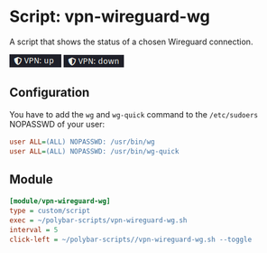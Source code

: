 # Script: vpn-wireguard-wg

A script that shows the status of a chosen Wireguard connection.

![vpn-wireguard-wg](screenshots/1.png)
![vpn-wireguard-wg](screenshots/2.png)


## Configuration

You have to add the `wg` and `wg-quick` command to the `/etc/sudoers` NOPASSWD of your user:

```ini
user ALL=(ALL) NOPASSWD: /usr/bin/wg
user ALL=(ALL) NOPASSWD: /usr/bin/wg-quick
```

## Module

```ini
[module/vpn-wireguard-wg]
type = custom/script
exec = ~/polybar-scripts/vpn-wireguard-wg.sh
interval = 5
click-left = ~/polybar-scripts//vpn-wireguard-wg.sh --toggle
```
